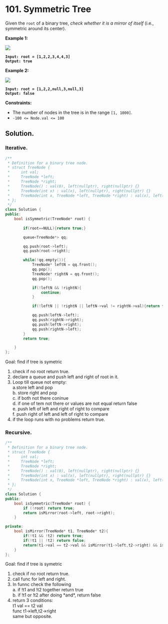 # 101. Symmetric Tree

Given the `root` of a binary tree, _check whether it is a mirror of itself_ (i.e., symmetric around its center).

&#x20;

**Example 1:**

![](https://assets.leetcode.com/uploads/2021/02/19/symtree1.jpg)

<pre><code><strong>Input: root = [1,2,2,3,4,4,3]
</strong><strong>Output: true
</strong></code></pre>

**Example 2:**

![](https://assets.leetcode.com/uploads/2021/02/19/symtree2.jpg)

<pre><code><strong>Input: root = [1,2,2,null,3,null,3]
</strong><strong>Output: false
</strong></code></pre>

&#x20;

**Constraints:**

* The number of nodes in the tree is in the range `[1, 1000]`.
* `-100 <= Node.val <= 100`



## Solution.

### Iterative.

```cpp
/**
 * Definition for a binary tree node.
 * struct TreeNode {
 *     int val;
 *     TreeNode *left;
 *     TreeNode *right;
 *     TreeNode() : val(0), left(nullptr), right(nullptr) {}
 *     TreeNode(int x) : val(x), left(nullptr), right(nullptr) {}
 *     TreeNode(int x, TreeNode *left, TreeNode *right) : val(x), left(left), right(right) {}
 * };
 */
class Solution {
public:
    bool isSymmetric(TreeNode* root) {
        
        if(root==NULL){return true;}

        queue<TreeNode*> qq;

        qq.push(root->left);
        qq.push(root->right);

        while(!qq.empty()){
            TreeNode* leftN = qq.front();
            qq.pop();
            TreeNode* rightN = qq.front();
            qq.pop();

            if(!leftN && !rightN){
                continue;
            }

            if(!leftN || !rightN || leftN->val != rightN->val){return false;}

            qq.push(leftN->left);
            qq.push(rightN->right);
            qq.push(leftN->right);
            qq.push(rightN->left);
        }
        return true;

    }
};
```

Goal: find if tree is symetric

1. check if no root return true.
2. declare a queue and push left and right of root in it.
3. Loop till queue not empty:\
   a.store left and pop\
   b. store right and pop\
   c. if both not there coninue\
   d. if one of tem not there or values are not equal return false\
   e. push left of left and right of right to compare\
   f. push right of left and left of right to compare
4. if the loop runs with no problems return true.



### Recursive.

```cpp
/**
 * Definition for a binary tree node.
 * struct TreeNode {
 *     int val;
 *     TreeNode *left;
 *     TreeNode *right;
 *     TreeNode() : val(0), left(nullptr), right(nullptr) {}
 *     TreeNode(int x) : val(x), left(nullptr), right(nullptr) {}
 *     TreeNode(int x, TreeNode *left, TreeNode *right) : val(x), left(left), right(right) {}
 * };
 */
class Solution {
public:
    bool isSymmetric(TreeNode* root) {
        if (!root) return true;
        return isMirror(root->left, root->right);
    }

private:
    bool isMirror(TreeNode* t1, TreeNode* t2){
        if(!t1 && !t2) return true;
        if(!t1 || !t2) return false;
        return(t1->val == t2->val && isMirror(t1->left,t2->right) && isMirror(t1->right,t2->left));
    }
};
```

Goal: find if tree is symetric

1. check if no root return true.
2. call func for left and right.
3. In funnc check the following\
   a. if !t1 and !t2 together return true\
   b. if !t1 or !t2 after doing \*and\*, return false
4. return 3 conditions:\
   t1 val == t2 val\
   func t1->left,t2->right\
   same but opposite.





